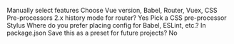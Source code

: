 Manually select features
Choose Vue version, Babel, Router, Vuex, CSS Pre-processors
2.x
history mode for router? Yes 
Pick a CSS pre-processor Stylus
Where do you prefer placing config for Babel, ESLint, etc.? In package.json
Save this as a preset for future projects? No